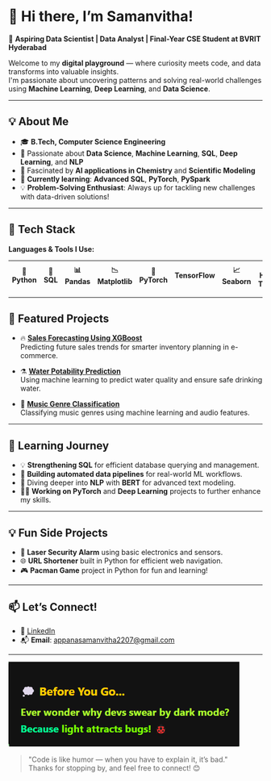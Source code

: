 # 👋 Hi there, I’m Samanvitha!

🎯 **Aspiring Data Scientist | Data Analyst | Final-Year CSE Student at BVRIT Hyderabad**

Welcome to my **digital playground** — where curiosity meets code, and data transforms into valuable insights.  
I'm passionate about uncovering patterns and solving real-world challenges using **Machine Learning**, **Deep Learning**, and **Data Science**.

---

## 💡 About Me

- 🎓 **B.Tech, Computer Science Engineering**  
- 💼 Passionate about **Data Science**, **Machine Learning**, **SQL**, **Deep Learning**, and **NLP**  
- 🔬 Fascinated by **AI applications in Chemistry** and **Scientific Modeling**  
- 🌱 **Currently learning**: **Advanced SQL**, **PyTorch**, **PySpark**  
- 💡 **Problem-Solving Enthusiast**: Always up for tackling new challenges with data-driven solutions!

---

## 🚀 Tech Stack

**Languages & Tools I Use:**  

| 🐍 Python | 💾 SQL | 📊 Pandas | 📉 Matplotlib | 🤖 PyTorch | TensorFlow | 📈 Seaborn | 🔬 Huggingface Transformers | 🧑‍💻 Git & GitHub |
|----------|--------|-----------|--------------|------------|------------|------------|---------------------------|-------------------|

---

## 📌 Featured Projects

- 🔥 **[Sales Forecasting Using XGBoost](https://github.com/appanasamanvitha/Sales-Forecasting-for-Inventory-Optimization.git)**  
Predicting future sales trends for smarter inventory planning in e-commerce.

- ⚗️ **[Water Potability Prediction](https://github.com/YourUsername/chemical-yield-prediction)**  
Using machine learning to predict water quality and ensure safe drinking water.

- 🎵 **[Music Genre Classification](https://github.com/YourUsername/music-genre-classification)**  
Classifying music genres using machine learning and audio features.

---

## 🌱 Learning Journey

- 💡 **Strengthening SQL** for efficient database querying and management.
- 🚀 **Building automated data pipelines** for real-world ML workflows.
- 🤖 Diving deeper into **NLP** with **BERT** for advanced text modeling.
- 🧑‍💻 **Working on PyTorch** and **Deep Learning** projects to further enhance my skills.

---

## 💡 Fun Side Projects

- 🔐 **Laser Security Alarm** using basic electronics and sensors.
- 🌐 **URL Shortener** built in Python for efficient web navigation.
- 🎮 **Pacman Game** project in Python for fun and learning!

---

## 📫 Let’s Connect!

- 💼 [LinkedIn](https://www.linkedin.com/in/samanvitha-narayani-appana-7b7247251/)
- 📬 **Email**: [appanasamanvitha2207@gmail.com](mailto:appanasamanvitha2207@gmail.com)

---


![Before You Go](https://github.com/appanasamanvitha/appanasamanvitha/blob/main/Screenshot%202025-04-20%20123500.png)

> "Code is like humor — when you have to explain it, it’s bad."  
Thanks for stopping by, and feel free to connect! 😊
